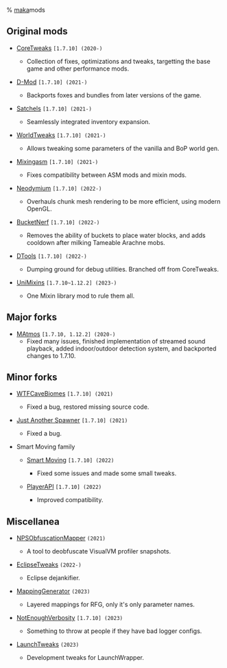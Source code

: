 % [maka](../index.html)mods

## Original mods

* [CoreTweaks](https://github.com/makamys/CoreTweaks) `[1.7.10] (2020-)`
    * Collection of fixes, optimizations and tweaks, targetting the base game and other performance mods.

* [D-Mod](https://github.com/makamys/DMod) `[1.7.10] (2021-)`
    * Backports foxes and bundles from later versions of the game.

* [Satchels](https://github.com/makamys/Satchels) `[1.7.10] (2021-)`
    * Seamlessly integrated inventory expansion.

* [WorldTweaks](https://github.com/makamys/WorldTweaks) `[1.7.10] (2021-)`
    * Allows tweaking some parameters of the vanilla and BoP world gen.

* [Mixingasm](https://github.com/makamys/Mixingasm) `[1.7.10] (2021-)`
    * Fixes compatibility between ASM mods and mixin mods.

* [Neodymium](https://github.com/makamys/Neodymium) `[1.7.10] (2022-)`
    * Overhauls chunk mesh rendering to be more efficient, using modern OpenGL.

* [BucketNerf](https://github.com/makamys/BucketNerf) `[1.7.10] (2022-)`
    * Removes the ability of buckets to place water blocks, and adds cooldown after milking Tameable Arachne mobs.

* [DTools](https://github.com/makamys/DTools) `[1.7.10] (2022-)`
    * Dumping ground for debug utilities. Branched off from CoreTweaks.

* [UniMixins](https://github.com/LegacyModdingMC/UniMixins) `[1.7.10~1.12.2] (2023-)`
    * One Mixin library mod to rule them all.

## Major forks

* [MAtmos](https://github.com/makamys/MAtmos) `[1.7.10, 1.12.2] (2020-)`
    * Fixed many issues, finished implementation of streamed sound playback, added indoor/outdoor detection system, and backported changes to 1.7.10.

## Minor forks

* [WTFCaveBiomes](https://github.com/makamys/WTFCavebiomes) `[1.7.10] (2021)`
    * Fixed a bug, restored missing source code.

* [Just Another Spawner](https://github.com/makamys/JustAnotherSpawner) `[1.7.10] (2021)`
    * Fixed a bug.

* Smart Moving family
    * [Smart Moving](https://github.com/makamys/SmartMoving) `[1.7.10] (2022)`
        * Fixed some issues and made some small tweaks.

    * [PlayerAPI](https://github.com/makamys/PlayerAPI) `[1.7.10] (2022)`
        * Improved compatibility.

## Miscellanea

* [NPSObfuscationMapper](https://github.com/makamys/NPSObfuscationMapper) `(2021)`
    * A tool to deobfuscate VisualVM profiler snapshots.

* [EclipseTweaks](https://github.com/makamys/EclipseGradleDependencyScope) `(2022-)`
    * Eclipse dejankifier.

* [MappingGenerator](https://github.com/LegacyModdingMC/MappingGenerator) `(2023)`
    * Layered mappings for RFG, only it's only parameter names.

* [NotEnoughVerbosity](https://github.com/LegacyModdingMC/NotEnoughVerbosity) `[1.7.10] (2023)`
    * Something to throw at people if they have bad logger configs.

* [LaunchTweaks](https://github.com/makamys/LaunchTweaks) `(2023)`
    * Development tweaks for LaunchWrapper.
